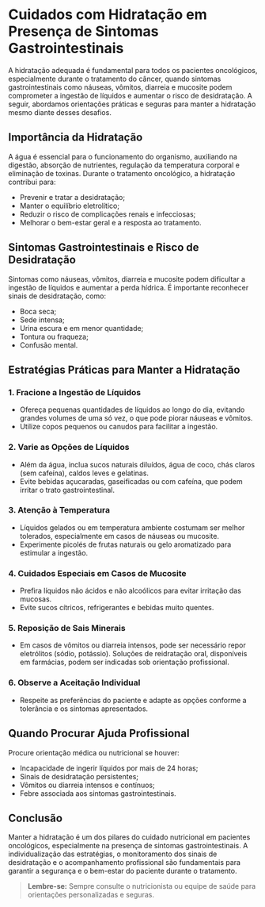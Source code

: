 
# Cuidados com Hidratação em Presença de Sintomas Gastrointestinais

A hidratação adequada é fundamental para todos os pacientes oncológicos, especialmente durante o tratamento do câncer, quando sintomas gastrointestinais como náuseas, vômitos, diarreia e mucosite podem comprometer a ingestão de líquidos e aumentar o risco de desidratação. A seguir, abordamos orientações práticas e seguras para manter a hidratação mesmo diante desses desafios.

## Importância da Hidratação

A água é essencial para o funcionamento do organismo, auxiliando na digestão, absorção de nutrientes, regulação da temperatura corporal e eliminação de toxinas. Durante o tratamento oncológico, a hidratação contribui para:

- Prevenir e tratar a desidratação;
- Manter o equilíbrio eletrolítico;
- Reduzir o risco de complicações renais e infecciosas;
- Melhorar o bem-estar geral e a resposta ao tratamento.

## Sintomas Gastrointestinais e Risco de Desidratação

Sintomas como náuseas, vômitos, diarreia e mucosite podem dificultar a ingestão de líquidos e aumentar a perda hídrica. É importante reconhecer sinais de desidratação, como:

- Boca seca;
- Sede intensa;
- Urina escura e em menor quantidade;
- Tontura ou fraqueza;
- Confusão mental.

## Estratégias Práticas para Manter a Hidratação

### 1. Fracione a Ingestão de Líquidos

- Ofereça pequenas quantidades de líquidos ao longo do dia, evitando grandes volumes de uma só vez, o que pode piorar náuseas e vômitos.
- Utilize copos pequenos ou canudos para facilitar a ingestão.

### 2. Varie as Opções de Líquidos

- Além da água, inclua sucos naturais diluídos, água de coco, chás claros (sem cafeína), caldos leves e gelatinas.
- Evite bebidas açucaradas, gaseificadas ou com cafeína, que podem irritar o trato gastrointestinal.

### 3. Atenção à Temperatura

- Líquidos gelados ou em temperatura ambiente costumam ser melhor tolerados, especialmente em casos de náuseas ou mucosite.
- Experimente picolés de frutas naturais ou gelo aromatizado para estimular a ingestão.

### 4. Cuidados Especiais em Casos de Mucosite

- Prefira líquidos não ácidos e não alcoólicos para evitar irritação das mucosas.
- Evite sucos cítricos, refrigerantes e bebidas muito quentes.

### 5. Reposição de Sais Minerais

- Em casos de vômitos ou diarreia intensos, pode ser necessário repor eletrólitos (sódio, potássio). Soluções de reidratação oral, disponíveis em farmácias, podem ser indicadas sob orientação profissional.

### 6. Observe a Aceitação Individual

- Respeite as preferências do paciente e adapte as opções conforme a tolerância e os sintomas apresentados.

## Quando Procurar Ajuda Profissional

Procure orientação médica ou nutricional se houver:

- Incapacidade de ingerir líquidos por mais de 24 horas;
- Sinais de desidratação persistentes;
- Vômitos ou diarreia intensos e contínuos;
- Febre associada aos sintomas gastrointestinais.

## Conclusão

Manter a hidratação é um dos pilares do cuidado nutricional em pacientes oncológicos, especialmente na presença de sintomas gastrointestinais. A individualização das estratégias, o monitoramento dos sinais de desidratação e o acompanhamento profissional são fundamentais para garantir a segurança e o bem-estar do paciente durante o tratamento.

> **Lembre-se:** Sempre consulte o nutricionista ou equipe de saúde para orientações personalizadas e seguras.
```
